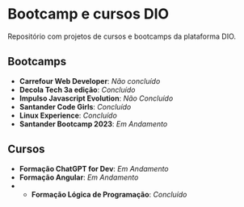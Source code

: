 # Bootcamp e cursos DIO

Repositório com projetos de cursos e bootcamps da plataforma DIO.
## Bootcamps
- **Carrefour Web Developer**: *Não concluído*
- **Decola Tech 3a edição**: *Concluído*
- **Impulso Javascript Evolution**: *Não Concluído*
- **Santander Code Girls**: *Concluído*
- **Linux Experience**: *Concluído*
- **Santander Bootcamp 2023**: *Em Andamento*

## Cursos
- **Formação ChatGPT for Dev**: *Em Andamento*
- **Formação Angular**: *Em Andamento*
- - **Formação Lógica de Programação**: *Concluído*
